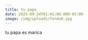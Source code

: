 ```yaml
---
title: tu papa
date: 2025-09-24T01:41:00.000-05:00
image: /img/uploads/fondo0.jpg
---
```

tu papa es marica
